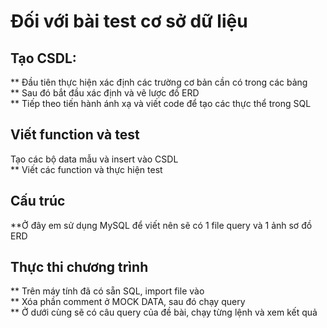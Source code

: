 # Đối với bài test cơ sở dữ liệu

## Tạo CSDL:
** Đầu tiên thực hiện xác định các trường cơ bản cần có trong các bảng  
** Sau đó bắt đầu xác định và vẽ lược đồ ERD  
** Tiếp theo tiến hành ánh xạ và viết code để tạo các thực thể trong SQL  

## Viết function và test
Tạo các bộ data mẫu và insert vào CSDL  
** Viết các function và thực hiện test  

## Cấu trúc
**Ở đây em sử dụng MySQL để viết nên sẽ có 1 file query và 1 ảnh sơ đồ ERD  

## Thực thi chương trình
** Trên máy tính đã có sẵn SQL, import file vào  
** Xóa phần comment ở MOCK DATA, sau đó chạy query  
** Ở dưới cùng sẽ có câu query của đề bài, chạy từng lệnh và xem kết quả  